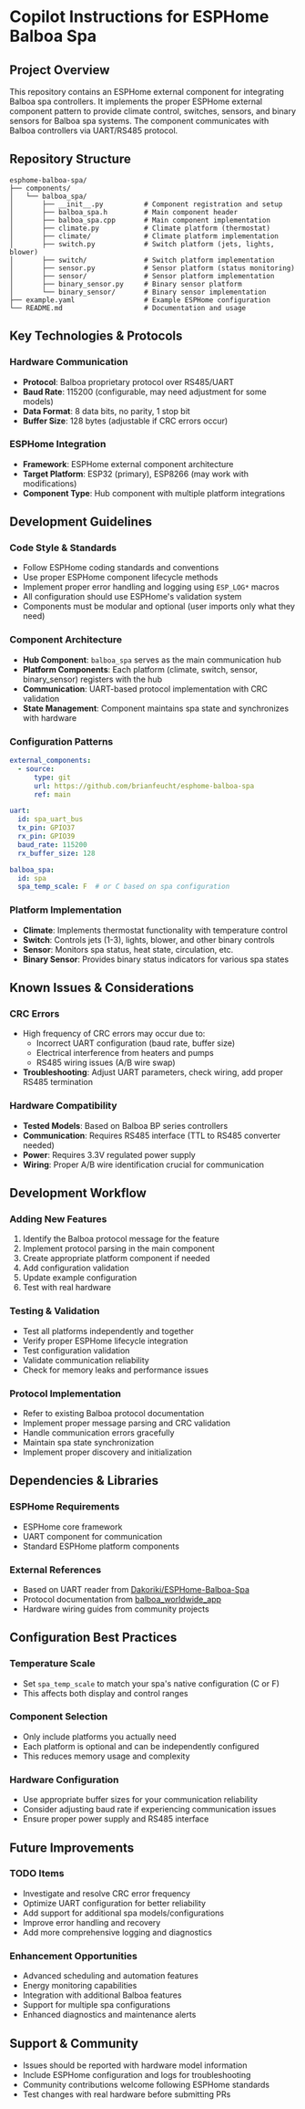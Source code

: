 # Copilot Instructions for ESPHome Balboa Spa

## Project Overview
This repository contains an ESPHome external component for integrating Balboa spa controllers. It implements the proper ESPHome external component pattern to provide climate control, switches, sensors, and binary sensors for Balboa spa systems. The component communicates with Balboa controllers via UART/RS485 protocol.

## Repository Structure
```
esphome-balboa-spa/
├── components/
│   └── balboa_spa/
│       ├── __init__.py          # Component registration and setup
│       ├── balboa_spa.h         # Main component header
│       ├── balboa_spa.cpp       # Main component implementation
│       ├── climate.py           # Climate platform (thermostat)
│       ├── climate/             # Climate platform implementation
│       ├── switch.py            # Switch platform (jets, lights, blower)
│       ├── switch/              # Switch platform implementation
│       ├── sensor.py            # Sensor platform (status monitoring)
│       ├── sensor/              # Sensor platform implementation
│       ├── binary_sensor.py     # Binary sensor platform
│       └── binary_sensor/       # Binary sensor implementation
├── example.yaml                 # Example ESPHome configuration
└── README.md                    # Documentation and usage
```

## Key Technologies & Protocols

### Hardware Communication
- **Protocol**: Balboa proprietary protocol over RS485/UART
- **Baud Rate**: 115200 (configurable, may need adjustment for some models)
- **Data Format**: 8 data bits, no parity, 1 stop bit
- **Buffer Size**: 128 bytes (adjustable if CRC errors occur)

### ESPHome Integration
- **Framework**: ESPHome external component architecture
- **Target Platform**: ESP32 (primary), ESP8266 (may work with modifications)
- **Component Type**: Hub component with multiple platform integrations

## Development Guidelines

### Code Style & Standards
- Follow ESPHome coding standards and conventions
- Use proper ESPHome component lifecycle methods
- Implement proper error handling and logging using `ESP_LOG*` macros
- All configuration should use ESPHome's validation system
- Components must be modular and optional (user imports only what they need)

### Component Architecture
- **Hub Component**: `balboa_spa` serves as the main communication hub
- **Platform Components**: Each platform (climate, switch, sensor, binary_sensor) registers with the hub
- **Communication**: UART-based protocol implementation with CRC validation
- **State Management**: Component maintains spa state and synchronizes with hardware

### Configuration Patterns
```yaml
external_components:
  - source:
      type: git
      url: https://github.com/brianfeucht/esphome-balboa-spa
      ref: main

uart:
  id: spa_uart_bus
  tx_pin: GPIO37
  rx_pin: GPIO39
  baud_rate: 115200
  rx_buffer_size: 128

balboa_spa:
  id: spa
  spa_temp_scale: F  # or C based on spa configuration
```

### Platform Implementation
- **Climate**: Implements thermostat functionality with temperature control
- **Switch**: Controls jets (1-3), lights, blower, and other binary controls
- **Sensor**: Monitors spa status, heat state, circulation, etc.
- **Binary Sensor**: Provides binary status indicators for various spa states

## Known Issues & Considerations

### CRC Errors
- High frequency of CRC errors may occur due to:
  - Incorrect UART configuration (baud rate, buffer size)
  - Electrical interference from heaters and pumps
  - RS485 wiring issues (A/B wire swap)
- **Troubleshooting**: Adjust UART parameters, check wiring, add proper RS485 termination

### Hardware Compatibility
- **Tested Models**: Based on Balboa BP series controllers
- **Communication**: Requires RS485 interface (TTL to RS485 converter needed)
- **Power**: Requires 3.3V regulated power supply
- **Wiring**: Proper A/B wire identification crucial for communication

## Development Workflow

### Adding New Features
1. Identify the Balboa protocol message for the feature
2. Implement protocol parsing in the main component
3. Create appropriate platform component if needed
4. Add configuration validation
5. Update example configuration
6. Test with real hardware

### Testing & Validation
- Test all platforms independently and together
- Verify proper ESPHome lifecycle integration
- Test configuration validation
- Validate communication reliability
- Check for memory leaks and performance issues

### Protocol Implementation
- Refer to existing Balboa protocol documentation
- Implement proper message parsing and CRC validation
- Handle communication errors gracefully
- Maintain spa state synchronization
- Implement proper discovery and initialization

## Dependencies & Libraries

### ESPHome Requirements
- ESPHome core framework
- UART component for communication
- Standard ESPHome platform components

### External References
- Based on UART reader from [Dakoriki/ESPHome-Balboa-Spa](https://github.com/Dakoriki/ESPHome-Balboa-Spa)
- Protocol documentation from [balboa_worldwide_app](https://github.com/ccutrer/balboa_worldwide_app)
- Hardware wiring guides from community projects

## Configuration Best Practices

### Temperature Scale
- Set `spa_temp_scale` to match your spa's native configuration (C or F)
- This affects both display and control ranges

### Component Selection
- Only include platforms you actually need
- Each platform is optional and can be independently configured
- This reduces memory usage and complexity

### Hardware Configuration
- Use appropriate buffer sizes for your communication reliability
- Consider adjusting baud rate if experiencing communication issues
- Ensure proper power supply and RS485 interface

## Future Improvements

### TODO Items
- Investigate and resolve CRC error frequency
- Optimize UART configuration for better reliability
- Add support for additional spa models/configurations
- Improve error handling and recovery
- Add more comprehensive logging and diagnostics

### Enhancement Opportunities
- Advanced scheduling and automation features
- Energy monitoring capabilities
- Integration with additional Balboa features
- Support for multiple spa configurations
- Enhanced diagnostics and maintenance alerts

## Support & Community
- Issues should be reported with hardware model information
- Include ESPHome configuration and logs for troubleshooting
- Community contributions welcome following ESPHome standards
- Test changes with real hardware before submitting PRs
